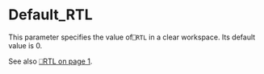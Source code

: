 # Default_RTL

This parameter specifies the value of`⎕RTL` in a clear workspace. Its default value is 0.

See also [⎕RTL on page 1](../../The%20APL%20Environment/Configuration%20Dialog%20Session%20Tab.htm#Default_RTL).
